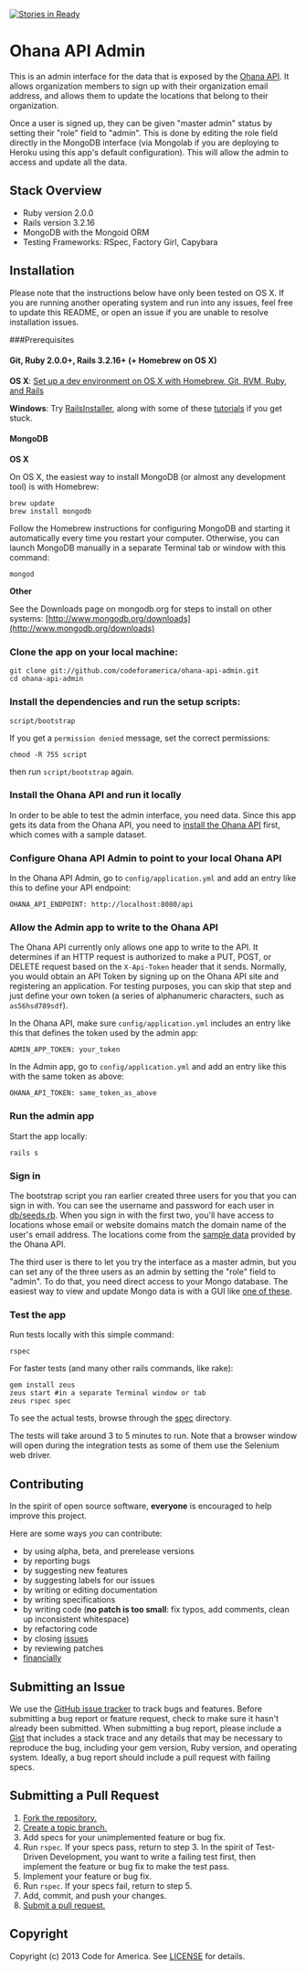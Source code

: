 [![Stories in Ready](https://badge.waffle.io/codeforamerica/ohana-api-admin.png?label=ready)](https://waffle.io/codeforamerica/ohana-api-admin)
# Ohana API Admin

This is an admin interface for the data that is exposed by the [Ohana API](http://github.com/codeforamerica/ohana-api/). It allows organization members to sign up with their organization email address, and allows them to update the locations that belong to their organization.

Once a user is signed up, they can be given "master admin" status
by setting their "role" field to "admin". This is done by editing the role field directly in the MongoDB interface (via Mongolab if you are deploying to Heroku using this app's default configuration). This will allow the admin to access and update all the data.

## Stack Overview

* Ruby version 2.0.0
* Rails version 3.2.16
* MongoDB with the Mongoid ORM
* Testing Frameworks: RSpec, Factory Girl, Capybara

## Installation
Please note that the instructions below have only been tested on OS X. If you are running another operating system and run into any issues, feel free to update this README, or open an issue if you are unable to resolve installation issues.

###Prerequisites

#### Git, Ruby 2.0.0+, Rails 3.2.16+ (+ Homebrew on OS X)
**OS X**: [Set up a dev environment on OS X with Homebrew, Git, RVM, Ruby, and Rails](http://www.moncefbelyamani.com/how-to-install-xcode-homebrew-git-rvm-ruby-on-mac/)

**Windows**: Try [RailsInstaller](http://railsinstaller.org), along with some of these [tutorials](https://www.google.com/search?q=install+rails+on+windows) if you get stuck.


#### MongoDB
**OS X**

On OS X, the easiest way to install MongoDB (or almost any development tool) is with Homebrew:

    brew update
    brew install mongodb

Follow the Homebrew instructions for configuring MongoDB and starting it automatically every time you restart your computer. Otherwise, you can launch MongoDB manually in a separate Terminal tab or window with this command:

    mongod

**Other**

See the Downloads page on mongodb.org for steps to install on other systems: [http://www.mongodb.org/downloads](http://www.mongodb.org/downloads)

### Clone the app on your local machine:

    git clone git://github.com/codeforamerica/ohana-api-admin.git
    cd ohana-api-admin

### Install the dependencies and run the setup scripts:

    script/bootstrap

If you get a `permission denied` message, set the correct permissions:

    chmod -R 755 script

then run `script/bootstrap` again.

### Install the Ohana API and run it locally
In order to be able to test the admin interface, you need data. Since this app gets its data from the Ohana API, you need to [install the Ohana API](https://github.com/codeforamerica/ohana-api#installation) first, which comes with a sample dataset.

### Configure Ohana API Admin to point to your local Ohana API
In the Ohana API Admin, go to `config/application.yml` and add an entry like this to define your API endpoint:

    OHANA_API_ENDPOINT: http://localhost:8080/api

### Allow the Admin app to write to the Ohana API
The Ohana API currently only allows one app to write to the API. It determines if an HTTP request is authorized to make a PUT, POST, or DELETE request based on the `X-Api-Token` header that it sends. Normally, you would obtain an API Token by signing up on the Ohana API site and registering an application. For testing purposes, you can skip that step and just define your own token (a series of alphanumeric characters, such as `as56hsd789sdf`).

In the Ohana API, make sure `config/application.yml` includes an entry like this that defines the token used by the admin app:

    ADMIN_APP_TOKEN: your_token

In the Admin app, go to `config/application.yml` and add an entry like this with the same token as above:

    OHANA_API_TOKEN: same_token_as_above

### Run the admin app
Start the app locally:

    rails s

### Sign in
The bootstrap script you ran earlier created three users for you that you can sign in with. You can see the username and password for each user in [db/seeds.rb](https://github.com/codeforamerica/ohana-api-admin/blob/master/db/seeds.rb). When you sign in with the first two, you'll have access to locations whose email or website domains match the domain name of the user's email address. The locations come from the [sample data](https://github.com/codeforamerica/ohana-api/blob/master/data/sample_data.json) provided by the Ohana API.

The third user is there to let you try the interface as a master admin, but you can set any of the three users as an admin by setting the "role" field to "admin". To do that, you need direct access to your Mongo database. The easiest way to view and update Mongo data is with a GUI like [one of these](http://docs.mongodb.org/ecosystem/tools/administration-interfaces/).

### Test the app
Run tests locally with this simple command:

    rspec

For faster tests (and many other rails commands, like rake):

    gem install zeus
    zeus start #in a separate Terminal window or tab
    zeus rspec spec

To see the actual tests, browse through the [spec](https://github.com/codeforamerica/ohana-api-admin/tree/master/spec) directory.

The tests will take around 3 to 5 minutes to run. Note that a browser window will open during the integration tests as some of them use the Selenium web driver.

## Contributing

In the spirit of open source software, **everyone** is encouraged to help improve this project.

Here are some ways *you* can contribute:

* by using alpha, beta, and prerelease versions
* by reporting bugs
* by suggesting new features
* by suggesting labels for our issues
* by writing or editing documentation
* by writing specifications
* by writing code (**no patch is too small**: fix typos, add comments, clean up
  inconsistent whitespace)
* by refactoring code
* by closing [issues](https://github.com/codeforamerica/ohana-api-admin/issues)
* by reviewing patches
* [financially](https://secure.codeforamerica.org/page/contribute)

## Submitting an Issue
We use the [GitHub issue tracker](https://github.com/codeforamerica/ohana-api-admin/issues) to track bugs and features. Before submitting a bug report or feature request, check to make sure it hasn't already been submitted. When submitting a bug report, please include a [Gist](https://gist.github.com/) that includes a stack trace and any details that may be necessary to reproduce the bug, including your gem version, Ruby version, and operating system. Ideally, a bug report should include a pull request with failing specs.

## Submitting a Pull Request
1. [Fork the repository.][fork]
2. [Create a topic branch.][branch]
3. Add specs for your unimplemented feature or bug fix.
4. Run `rspec`. If your specs pass, return to step 3. In the spirit of Test-Driven Development, you want to write a failing test first, then implement the feature or bug fix to make the test pass.
5. Implement your feature or bug fix.
6. Run `rspec`. If your specs fail, return to step 5.
7. Add, commit, and push your changes.
8. [Submit a pull request.][pr]

[fork]: http://help.github.com/fork-a-repo/
[branch]: http://learn.github.com/p/branching.html
[pr]: http://help.github.com/send-pull-requests/

## Copyright
Copyright (c) 2013 Code for America. See [LICENSE](https://github.com/codeforamerica/ohana-api-admin/blob/master/LICENSE.md) for details.